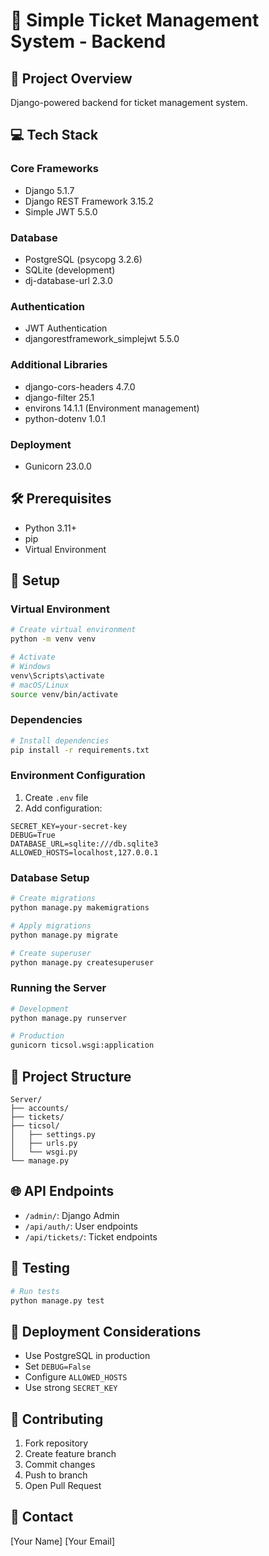 # 🎫 Simple Ticket Management System - Backend

## 🚀 Project Overview
Django-powered backend for ticket management system.

## 💻 Tech Stack
### Core Frameworks
- Django 5.1.7
- Django REST Framework 3.15.2
- Simple JWT 5.5.0

### Database
- PostgreSQL (psycopg 3.2.6)
- SQLite (development)
- dj-database-url 2.3.0

### Authentication
- JWT Authentication
- djangorestframework_simplejwt 5.5.0

### Additional Libraries
- django-cors-headers 4.7.0
- django-filter 25.1
- environs 14.1.1 (Environment management)
- python-dotenv 1.0.1

### Deployment
- Gunicorn 23.0.0

## 🛠️ Prerequisites
- Python 3.11+
- pip
- Virtual Environment

## 🚀 Setup

### Virtual Environment
```bash
# Create virtual environment
python -m venv venv

# Activate
# Windows
venv\Scripts\activate
# macOS/Linux
source venv/bin/activate
```

### Dependencies
```bash
# Install dependencies
pip install -r requirements.txt
```

### Environment Configuration
1. Create `.env` file
2. Add configuration:
```
SECRET_KEY=your-secret-key
DEBUG=True
DATABASE_URL=sqlite:///db.sqlite3
ALLOWED_HOSTS=localhost,127.0.0.1
```

### Database Setup
```bash
# Create migrations
python manage.py makemigrations

# Apply migrations
python manage.py migrate

# Create superuser
python manage.py createsuperuser
```

### Running the Server
```bash
# Development
python manage.py runserver

# Production
gunicorn ticsol.wsgi:application
```

## 📂 Project Structure
```
Server/
├── accounts/
├── tickets/
├── ticsol/
│   ├── settings.py
│   ├── urls.py
│   └── wsgi.py
└── manage.py
```

## 🌐 API Endpoints
- `/admin/`: Django Admin
- `/api/auth/`: User endpoints
- `/api/tickets/`: Ticket endpoints

## 🧪 Testing
```bash
# Run tests
python manage.py test
```

## 🚢 Deployment Considerations
- Use PostgreSQL in production
- Set `DEBUG=False`
- Configure `ALLOWED_HOSTS`
- Use strong `SECRET_KEY`

## 🤝 Contributing
1. Fork repository
2. Create feature branch
3. Commit changes
4. Push to branch
5. Open Pull Request

## 📧 Contact
[Your Name]
[Your Email]